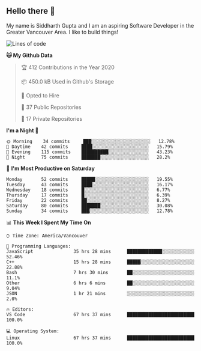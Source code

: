## Hello there :wave:

My name is Siddharth Gupta and I am an aspiring Software Developer in the Greater Vancouver Area. I like to build things!

<!-- ![gif](https://github.com/siddg97/siddg97/blob/master/dino.gif) -->

<!--START_SECTION:waka-->
![Lines of code](https://img.shields.io/badge/From%20Hello%20World%20I%27ve%20Written-11.1%20million%20lines%20of%20code-blue)

**🐱 My Github Data** 

> 🏆 412 Contributions in the Year 2020
 > 
> 📦 450.0 kB Used in Github's Storage 
 > 
> 💼 Opted to Hire
 > 
> 📜 37 Public Repositories
 > 
> 🔑 17 Private Repositories 

**I'm a Night 🦉** 

```text
🌞 Morning    34 commits     ███░░░░░░░░░░░░░░░░░░░░░░   12.78% 
🌆 Daytime    42 commits     ████░░░░░░░░░░░░░░░░░░░░░   15.79% 
🌃 Evening    115 commits    ██████████░░░░░░░░░░░░░░░   43.23% 
🌙 Night      75 commits     ███████░░░░░░░░░░░░░░░░░░   28.2%

```
📅 **I'm Most Productive on Saturday** 

```text
Monday       52 commits     █████░░░░░░░░░░░░░░░░░░░░   19.55% 
Tuesday      43 commits     ████░░░░░░░░░░░░░░░░░░░░░   16.17% 
Wednesday    18 commits     █░░░░░░░░░░░░░░░░░░░░░░░░   6.77% 
Thursday     17 commits     █░░░░░░░░░░░░░░░░░░░░░░░░   6.39% 
Friday       22 commits     ██░░░░░░░░░░░░░░░░░░░░░░░   8.27% 
Saturday     80 commits     ███████░░░░░░░░░░░░░░░░░░   30.08% 
Sunday       34 commits     ███░░░░░░░░░░░░░░░░░░░░░░   12.78%

```


📊 **This Week I Spent My Time On** 

```text
⌚︎ Time Zone: America/Vancouver

💬 Programming Languages: 
JavaScript               35 hrs 28 mins      █████████████░░░░░░░░░░░░   52.46% 
C++                      15 hrs 28 mins      █████░░░░░░░░░░░░░░░░░░░░   22.88% 
Bash                     7 hrs 30 mins       ██░░░░░░░░░░░░░░░░░░░░░░░   11.1% 
Other                    6 hrs 6 mins        ██░░░░░░░░░░░░░░░░░░░░░░░   9.04% 
JSON                     1 hr 21 mins        ░░░░░░░░░░░░░░░░░░░░░░░░░   2.0%

🔥 Editors: 
VS Code                  67 hrs 37 mins      █████████████████████████   100.0%

💻 Operating System: 
Linux                    67 hrs 37 mins      █████████████████████████   100.0%

```


<!--END_SECTION:waka-->



